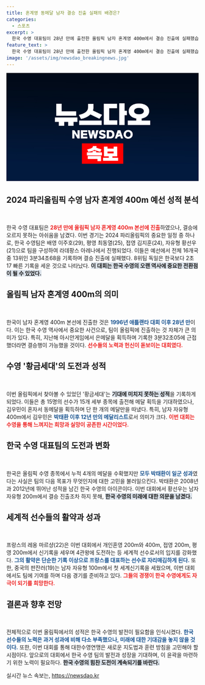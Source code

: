 ```yaml
---
title: 혼계영 동메달 남자 결승 진출 실패의 배경은?
categories:
  - 스포츠
excerpt: >
  한국 수영 대표팀이 28년 만에 출전한 올림픽 남자 혼계영 400m에서 결승 진출에 실패했습니다. 비록 메달 획득은 이루어지지 않았지만, 황금세대의 가능성을 보여준 이번 대회, 그들의 다음 도전이 기대됩니다!
feature_text: >
  한국 수영 대표팀이 28년 만에 출전한 올림픽 남자 혼계영 400m에서 결승 진출에 실패했습니다. 비록 메달 획득은 이루어지지 않았지만, 황금세대의 가능성을 보여준 이번 대회, 그들의 다음 도전이 기대됩니다!
image: '/assets/img/newsdao_breakingnews.jpg'
---
```


<p><img src="/assets/img/newsdao_breakingnews.jpg" alt="ranknews 속보" /></p>

<h2 data-ke-size="size26">2024 파리올림픽 수영 남자 혼계영 400m 예선 성적 분석</h2>

<p data-ke-size="size16">&nbsp;</p>

<p>한국 수영 대표팀은 <b><span style="color: #ee2323;">28년 만에 올림픽 남자 혼계영 400m 본선에 진출</span></b>하였으나, 결승에 오르지 못하는 아쉬움을 남겼다. 이번 경기는 2024 파리올림픽의 중요한 일정 중 하나로, 한국 수영팀은 배영 이주호(29), 평영 최동열(25), 접영 김지훈(24), 자유형 황선우(21)으로 팀을 구성하여 라데팡스 아레나에서 진행되었다. 이들은 예선에서 전체 16개국 중 13위인 3분34초68을 기록하며 결승 진출에 실패했다. 8위팀 독일은 한국보다 2초17 빠른 기록을 세운 것으로 나타났다. <b><span style="background-color: #21538527;">이 대회는 한국 수영의 오랜 역사에 중요한 전환점이 될 수 있었다.</span></b></p>

<h2 data-ke-size="size26">올림픽 남자 혼계영 400m의 의미</h2>

<p data-ke-size="size16">&nbsp;</p>

<p>한국이 남자 혼계영 400m 본선에 진출한 것은 <b><span style="color: #1a5490;">1996년 애틀랜타 대회 이후 28년 만</span></b>이다. 이는 한국 수영 역사에서 중요한 사건으로, 팀이 올림픽에 진출하는 것 자체가 큰 의미가 있다. 특히, 지난해 아시안게임에서 은메달을 획득하며 기록한 3분32초05에 근접했더라면 결승행이 가능했을 것이다. <b><span style="color: #ee2323;">선수들의 노력과 헌신이 돋보이는 대회였다.</span></b> </p>

<h2 data-ke-size="size26">수영 '황금세대'의 도전과 성적</h2>

<p data-ke-size="size16">&nbsp;</p>

<p>이번 올림픽에서 찾아볼 수 있었던 '황금세대'는 <b><span style="background-color: #21538527;">기대에 미치지 못하는 성적</span></b>을 기록하게 되었다. 이들은 총 15명의 선수가 15개 세부 종목에 출전해 메달 획득을 기대하였으나, 김우민이 혼자서 동메달을 획득하며 단 한 개의 메달만을 따냈다. 특히, 남자 자유형 400m에서 김우민은 <b><span style="color: #1a5490;">박태환 이후 12년 만의 메달리스트</span></b>로서 의미가 크다. <b><span style="color: #ee2323;">이번 대회는 수영을 통해 느껴지는 희망과 실망이 공존한 시간이었다.</span></b></p>

<h2 data-ke-size="size26">한국 수영 대표팀의 도전과 변화</h2>

<p data-ke-size="size16">&nbsp;</p>

<p>한국은 올림픽 수영 종목에서 누적 4개의 메달을 수확했지만 <b><span style="color: #1a5490;">모두 박태환이 일군 성과</span></b>였다는 사실은 팀의 다음 목표가 무엇인지에 대한 고민을 불러일으킨다. 박태환은 2008년과 2012년에 뛰어난 성적을 남긴 한국 수영의 아이콘이다. 이번 대회에서 황선우는 남자 자유형 200m에서 결승 진출조차 하지 못해, <b><span style="background-color: #21538527;">한국 수영의 미래에 대한 의문을 남겼다.</span></b></p>

<h2 data-ke-size="size26">세계적 선수들의 활약과 성과</h2>

<p data-ke-size="size16">&nbsp;</p>

<p>프랑스의 레옹 마르샹(22)은 이번 대회에서 개인혼영 200m와 400m, 접영 200m, 평영 200m에서 신기록을 세우며 4관왕에 도전하는 등 세계적 선수로서의 입지를 강화했다. <b><span style="color: #1a5490;">그의 활약은 단순한 기록 이상으로 프랑스를 대표하는 선수로 자리매김하게 된다.</span></b> 또한, 중국의 판잔러(19)는 남자 자유형 100m에서 첫 세계신기록을 세웠으며, 이번 대회에서도 팀에 기여를 하며 다음 경기를 준비하고 있다. <b><span style="color: #ee2323;">그들의 경쟁이 한국 수영에게도 자극이 되기를 희망한다.</span></b></p>

<h2 data-ke-size="size26">결론과 향후 전망</h2>

<p data-ke-size="size16">&nbsp;</p>

<p>전체적으로 이번 올림픽에서의 성적은 한국 수영의 발전이 필요함을 인식시켰다. <b><span style="color: #1a5490;">한국 선수들의 노력은 과거 성과에 비해 다소 부족했으나, 미래에 대한 기대감을 놓지 않을 것이다.</span></b> 또한, 이번 대회를 통해 대한수영연맹은 새로운 지도법과 훈련 방침을 고민해야 할 시점이다. 앞으로의 대회에서 한국 수영 팀의 발전과 성장을 기대하며, 이 윤곽을 마련하기 위한 노력이 필요하다. <b><span style="background-color: #21538527;">한국 수영의 힘찬 도전이 계속되기를 바란다.</span></b></p>
실시간 뉴스 속보는, <a href="https://newsdao.kr" rel="dofollow">https://newsdao.kr</a>


